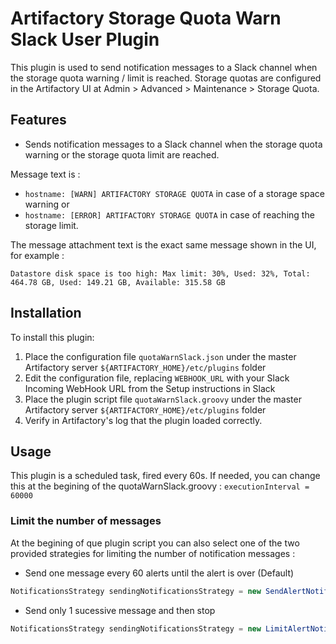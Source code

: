 Artifactory Storage Quota Warn Slack User Plugin
=============================================

This plugin is used to send notification messages to a Slack channel when the storage quota warning / limit is reached.
Storage quotas are configured in the Artifactory UI at Admin > Advanced > Maintenance > Storage Quota.

Features
--------

- Sends notification messages to a Slack channel when the storage quota warning or the storage quota limit are reached.

Message text is :
- `hostname: [WARN] ARTIFACTORY STORAGE QUOTA` in case of a storage space warning or
- `hostname: [ERROR] ARTIFACTORY STORAGE QUOTA` in case of reaching the storage limit.

The message attachment text is the exact same message shown in the UI, for example :

`Datastore disk space is too high: Max limit: 30%, Used: 32%, Total: 464.78 GB, Used: 149.21 GB, Available: 315.58 GB`

Installation
------------

To install this plugin:

1. Place the configuration file `quotaWarnSlack.json` under the master Artifactory server `${ARTIFACTORY_HOME}/etc/plugins` folder
2. Edit the configuration file, replacing `WEBHOOK_URL` with your Slack Incoming WebHook URL from the Setup instructions in Slack
3. Place the plugin script file `quotaWarnSlack.groovy` under the master Artifactory server `${ARTIFACTORY_HOME}/etc/plugins` folder
4. Verify in Artifactory's log that the plugin loaded correctly.

Usage
-----

This plugin is a scheduled task, fired every 60s. If needed, you can change this at the begining of the quotaWarnSlack.groovy : `executionInterval = 60000`

### Limit the number of messages ###
At the begining of que plugin script you can also select one of the two provided strategies for limiting the number of notification messages :

- Send one message every 60 alerts until the alert is over (Default)
```JAVA
NotificationsStrategy sendingNotificationsStrategy = new SendAlertNotificationsAtSomeRateStrategy(alertNotificationRate: 60)
```
-  Send only 1 sucessive message and then stop
```JAVA
NotificationsStrategy sendingNotificationsStrategy = new LimitAlertNotificationsStrategy(maxNumberOfSuccessiveNotifications: 1)
```

